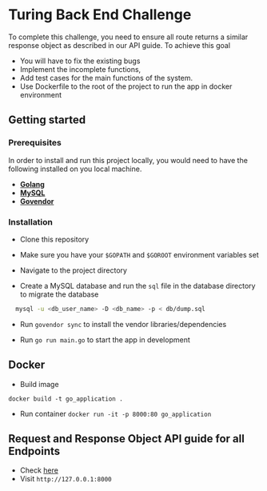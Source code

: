 # Turing Back End Challenge

To complete this challenge, you need to ensure all route returns a similar response object as described in our API guide.
To achieve this goal

- You will have to fix the existing bugs
- Implement the incomplete functions,
- Add test cases for the main functions of the system.
- Use Dockerfile to the root of the project to run the app in docker environment

## Getting started

### Prerequisites

In order to install and run this project locally, you would need to have the following installed on you local machine.

- [**Golang**](https://golang.org/doc/install)
- [**MySQL**](https://www.mysql.com/downloads/)
- [**Govendor**](https://github.com/kardianos/govendor)

### Installation

- Clone this repository

- Make sure you have your `$GOPATH` and `$GOROOT` environment variables set

- Navigate to the project directory

- Create a MySQL database and run the `sql` file in the database directory to migrate the database

```sh
  mysql -u <db_user_name> -D <db_name> -p < db/dump.sql
```

- Run `govendor sync` to install the vendor libraries/dependencies

- Run `go run main.go` to start the app in development

## Docker

- Build image

`docker build -t go_application .`

- Run container
`docker run -it -p 8000:80 go_application`

## Request and Response Object API guide for all Endpoints

- Check [here](https://docs.google.com/document/d/1J12z1vPo8S5VEmcHGNejjJBOcqmPrr6RSQNdL58qJyE/edit?usp=sharing)
- Visit `http://127.0.0.1:8000`